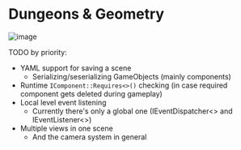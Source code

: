 # Dungeons & Geometry

![image](https://user-images.githubusercontent.com/9076709/155303636-18c13151-962f-4707-a7a1-2107b92c55e2.png)

TODO by priority: 
- YAML support for saving a scene
	- Serializing/seserializing GameObjects (mainly components)
- Runtime `IComponent::Requires<>()` checking (in case required component gets deleted during gameplay)
- Local level event listening
	- Currently there's only a global one (IEventDispatcher<> and IEventListener<>)
- Multiple views in one scene
	- And the camera system in general